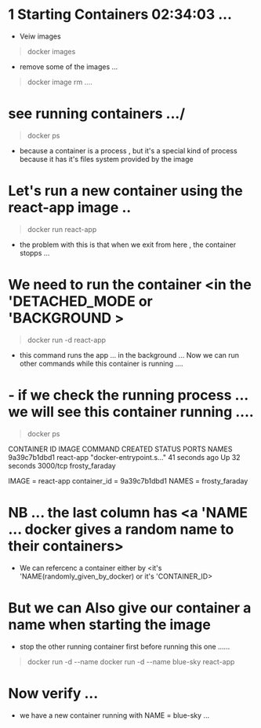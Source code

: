 # 1 Starting Containers             02:34:03            ... 

- Veiw images 

> docker images 

- remove some of the images ... 

> docker image rm .... 



# see running containers .../

> docker ps

- because a container is a process , but it's a special kind of process because it has it's files system provided by the image

# Let's run a new container using the react-app image .. 

> docker run react-app

- the problem with this is that when we exit from here , the container stopps ... 

# We need to run the container <in the 'DETACHED_MODE or 'BACKGROUND >   

> docker run -d react-app  

- this command runs the app ... in the background ... Now we can run other commands while this container is running .... 

# - if we check the running process ... we will see this container running .... 

> docker ps 


CONTAINER ID   IMAGE       COMMAND                  CREATED          STATUS          PORTS      NAMES
9a39c7b1dbd1   react-app   "docker-entrypoint.s…"   41 seconds ago   Up 32 seconds   3000/tcp   frosty_faraday




IMAGE  = react-app 
container_id = 9a39c7b1dbd1
NAMES = frosty_faraday




# NB ... the last column has <a 'NAME ... docker gives a random name to their containers> 
- We can refercenc a container either by <it's 'NAME(randomly_given_by_docker) or it's 'CONTAINER_ID>


# But we can Also give our container a name when starting the image

- stop the other running container first before running this one ......


> docker run -d --name <randName> <ImageName>
> docker run -d --name blue-sky react-app


#  Now verify ... 
- we have a new container running with NAME = blue-sky ... 






